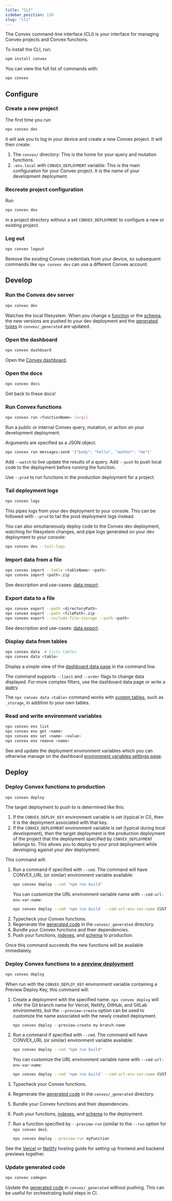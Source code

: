 ```yaml
---
title: "CLI"
sidebar_position: 110
slug: "cli"
---
```


The Convex command-line interface (CLI) is your interface for managing Convex
projects and Convex functions.

To install the CLI, run:

```sh
npm install convex
```

You can view the full list of commands with:

```sh
npx convex
```

## Configure

### Create a new project

The first time you run

```sh
npx convex dev
```

it will ask you to log in your device and create a new Convex project. It will
then create:

1. The `convex/` directory: This is the home for your query and mutation
   functions.
2. `.env.local` with `CONVEX_DEPLOYMENT` variable: This is the main
   configuration for your Convex project. It is the name of your development
   deployment.

### Recreate project configuration

Run

```sh
npx convex dev
```

in a project directory without a set `CONVEX_DEPLOYMENT` to configure a new or
existing project.

### Log out

```sh
npx convex logout
```

Remove the existing Convex credentials from your device, so subsequent commands
like `npx convex dev` can use a different Convex account.

## Develop

### Run the Convex dev server

```sh
npx convex dev
```

Watches the local filesystem. When you change a [function](/docs/functions.mdx)
or the [schema](/docs/database/schemas.mdx), the new versions are pushed to your
dev deployment and the [generated types](/generated-api/) in `convex/_generated`
are updated.

### Open the dashboard

```sh
npx convex dashboard
```

Open the [Convex dashboard](./dashboard).

### Open the docs

```sh
npx convex docs
```

Get back to these docs!

### Run Convex functions

```sh
npx convex run <functionName> [args]
```

Run a public or internal Convex query, mutation, or action on your development
deployment.

Arguments are specified as a JSON object.

```sh
npx convex run messages:send '{"body": "hello", "author": "me"}'
```

Add `--watch` to live update the results of a query. Add `--push` to push local
code to the deployment before running the function.

Use `--prod` to run functions in the production deployment for a project.

### Tail deployment logs

```sh
npx convex logs
```

This pipes logs from your dev deployment to your console. This can be followed
with `--prod` to tail the prod deployment logs instead.

You can also simultaneously deploy code to the Convex dev deployment, watching
for filesystem changes, and pipe logs generated on your dev deployment to your
console:

```sh
npx convex dev --tail-logs
```

### Import data from a file

```sh
npx convex import --table <tableName> <path>
npx convex import <path>.zip
```

See description and use-cases:
[data import](/docs/database/import-export/import.mdx).

### Export data to a file

```sh
npx convex export --path <directoryPath>
npx convex export --path <filePath>.zip
npx convex export --include-file-storage --path <path>
```

See description and use-cases:
[data export](/docs/database/import-export/export.mdx).

### Display data from tables

```sh
npx convex data  # lists tables
npx convex data <table>
```

Display a simple view of the
[dashboard data page](/dashboard/deployments/data.md) in the command line.

The command supports `--limit` and `--order` flags to change data displayed. For
more complex filters, use the dashboard data page or write a
[query](/docs/database/reading-data/reading-data.mdx).

The `npx convex data <table>` command works with
[system tables](/database/advanced/system-tables.mdx), such as `_storage`, in
addition to your own tables.

### Read and write environment variables

```sh
npx convex env list
npx convex env get <name>
npx convex env set <name> <value>
npx convex env remove <name>
```

See and update the deployment environment variables which you can otherwise
manage on the dashboard
[environment variables settings page](/docs/dashboard/deployments/settings.md#environment-variables).

## Deploy

### Deploy Convex functions to production

```sh
npx convex deploy
```

The target deployment to push to is determined like this:

1. If the `CONVEX_DEPLOY_KEY` environment variable is set (typical in CI), then
   it is the deployment associated with that key.
2. If the `CONVEX_DEPLOYMENT` environment variable is set (typical during local
   development), then the target deployment is the production deployment of the
   project that the deployment specified by `CONVEX_DEPLOYMENT` belongs to. This
   allows you to deploy to your prod deployment while developing against your
   dev deployment.

This command will:

1. Run a command if specified with `--cmd`. The command will have CONVEX_URL (or
   similar) environment variable available:
   ```sh
   npx convex deploy --cmd "npm run build"
   ```
   You can customize the URL environment variable name with
   `--cmd-url-env-var-name`:
   ```sh
   npx convex deploy --cmd 'npm run build' --cmd-url-env-var-name CUSTOM_CONVEX_URL
   ```
1. Typecheck your Convex functions.
1. Regenerate the [generated code](/generated-api/) in the `convex/_generated`
   directory.
1. Bundle your Convex functions and their dependencies.
1. Push your functions,
   [indexes](/docs/database/reading-data/indexes/indexes.md), and
   [schema](/docs/database/schemas.mdx) to production.

Once this command succeeds the new functions will be available immediately.

### Deploy Convex functions to a [preview deployment](/docs/production/hosting/preview-deployments.mdx)

```sh
npx convex deploy
```

When run with the `CONVEX_DEPLOY_KEY` environment variable containing a Preview
Deploy Key, this command will:

1. Create a deployment with the specified name. `npx convex deploy` will infer
   the Git branch name for Vercel, Netlify, GitHub, and GitLab environments, but
   the `--preview-create` option can be used to customize the name associated
   with the newly created deployment.
   ```
   npx convex deploy --preview-create my-branch-name
   ```
1. Run a command if specified with `--cmd`. The command will have CONVEX_URL (or
   similar) environment variable available:

   ```sh
   npx convex deploy --cmd "npm run build"
   ```

   You can customize the URL environment variable name with
   `--cmd-url-env-var-name`:

   ```sh
   npx convex deploy --cmd 'npm run build' --cmd-url-env-var-name CUSTOM_CONVEX_URL
   ```

1. Typecheck your Convex functions.
1. Regenerate the [generated code](/generated-api/) in the `convex/_generated`
   directory.
1. Bundle your Convex functions and their dependencies.
1. Push your functions,
   [indexes](/docs/database/reading-data/indexes/indexes.md), and
   [schema](/docs/database/schemas.mdx) to the deployment.
1. Run a function specified by `--preview-run` (similar to the `--run` option
   for `npx convex dev`).

   ```sh
   npx convex deploy --preview-run myFunction
   ```

See the [Vercel](/docs/production/hosting/vercel.mdx#preview-deployments) or
[Netlify](/docs/production/hosting/netlify.mdx#deploy-previews) hosting guide
for setting up frontend and backend previews together.

### Update generated code

```sh
npx convex codegen
```

Update the [generated code](/generated-api/) in `convex/_generated` without
pushing. This can be useful for orchestrating build steps in CI.
